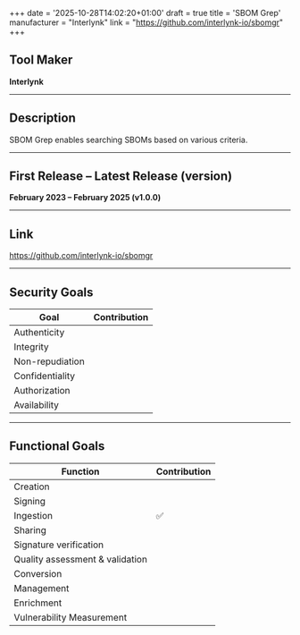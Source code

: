 +++
date = '2025-10-28T14:02:20+01:00'
draft = true
title = 'SBOM Grep'
manufacturer = "Interlynk"
link = "https://github.com/interlynk-io/sbomgr"
+++

## Tool Maker

**Interlynk**

---

## Description

SBOM Grep enables searching SBOMs based on various criteria.

---

## First Release – Latest Release (version)

**February 2023 – February 2025 (v1.0.0)**

---

## Link

https://github.com/interlynk-io/sbomgr

---

## Security Goals

| Goal              | Contribution |
|-------------------|--------------|
| Authenticity      |              |
| Integrity         |              |
| Non-repudiation   |              |
| Confidentiality   |              |
| Authorization     |              |
| Availability      |              |

---

## Functional Goals

| Function                        | Contribution |
|---------------------------------|--------------|
| Creation                        |              |
| Signing                         |              |
| Ingestion                       | ✅            |
| Sharing                         |              |
| Signature verification          |              |
| Quality assessment & validation |              |
| Conversion                      |              |
| Management                      |              |
| Enrichment                      |              |
| Vulnerability Measurement       |              |

